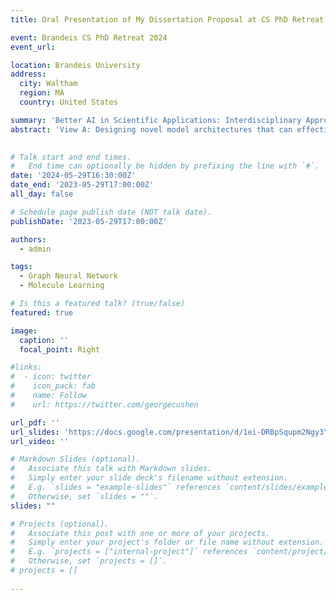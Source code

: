 ```yaml
---
title: Oral Presentation of My Dissertation Proposal at CS PhD Retreat

event: Brandeis CS PhD Retreat 2024
event_url: 

location: Brandeis University
address:
  city: Waltham
  region: MA
  country: United States

summary: 'Better AI in Scientific Applications: Interdisciplinary Approaches for Advancing Representational Learning'
abstract: 'View A: Designing novel model architectures that can effectively capture and represent the complexities inherent in scientific data.  Project 1: Novel algebraic learning framework for knowledge graph with incorporation of human-defined logic rules. Project 2: Novel motif-based learning framework for molecule property prediction. View B: Multimodal approaches to integrate complementary knowledge from different modalities. Project 3: Multimodal contrastive learning using heterogeneous molecule representations. Project 4: A multimodal fusion approach for integrating molecular learning with language models via soft prompting. View C: Controllable molecule generation. Project 5: Controllable Molecule Generation by Diffusion Language Model' 
    

# Talk start and end times.
#   End time can optionally be hidden by prefixing the line with `#`.
date: '2024-05-29T16:30:00Z'
date_end: '2023-05-29T17:00:00Z'
all_day: false

# Schedule page publish date (NOT talk date).
publishDate: '2023-05-29T17:00:00Z'

authors:
  - admin

tags: 
  - Graph Neural Network
  - Molecule Learning

# Is this a featured talk? (true/false)
featured: true

image:
  caption: ''
  focal_point: Right

#links:
#  - icon: twitter
#    icon_pack: fab
#    name: Follow
#    url: https://twitter.com/georgecushen

url_pdf: ''
url_slides: 'https://docs.google.com/presentation/d/1ei-DRBpSqupm2Ngy3YUkibcTMhN8eE8l/edit?usp=sharing&ouid=117945450209146684865&rtpof=true&sd=true'
url_video: ''

# Markdown Slides (optional).
#   Associate this talk with Markdown slides.
#   Simply enter your slide deck's filename without extension.
#   E.g. `slides = "example-slides"` references `content/slides/example-slides.md`.
#   Otherwise, set `slides = ""`.
slides: ""

# Projects (optional).
#   Associate this post with one or more of your projects.
#   Simply enter your project's folder or file name without extension.
#   E.g. `projects = ["internal-project"]` references `content/project/deep-learning/index.md`.
#   Otherwise, set `projects = []`.
# projects = []
  
---
```


<!-- {{% callout note %}}
Click on the **Slides** button above to view the built-in slides feature.
{{% /callout %}}

Slides can be added in a few ways:

- **Create** slides using Hugo Blox Builder's [_Slides_](https://docs.hugoblox.com/reference/content-types/) feature and link using `slides` parameter in the front matter of the talk file
- **Upload** an existing slide deck to `static/` and link using `url_slides` parameter in the front matter of the talk file
- **Embed** your slides (e.g. Google Slides) or presentation video on this page using [shortcodes](https://docs.hugoblox.com/reference/markdown/). -->

<!-- Further event details, including [page elements](https://docs.hugoblox.com/reference/markdown/) such as image galleries, can be added to the body of this page. -->

